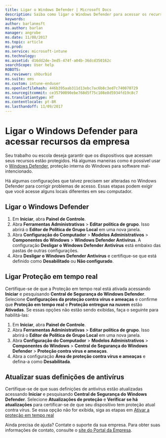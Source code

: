 ```yaml
---
title: Ligar o Windows Defender | Microsoft Docs
description: Saiba como ligar o Windows Defender para acessar os recursos da empresa.
keywords: 
author: barlanmsft
ms.author: barlan
manager: angrobe
ms.date: 11/08/2017
ms.topic: article
ms.prod: 
ms.service: microsoft-intune
ms.technology: 
ms.assetid: d16dd2de-3ed5-474f-a04b-36dcd350162c
searchScope: User help
ROBOTS: 
ms.reviewer: shburbid
ms.suite: ems
ms.custom: intune-enduser
ms.openlocfilehash: 446b395aab311d13ebc7ac6b8c3ed7c740070729
ms.sourcegitcommit: ce35790090ebe768d5f75c108e8d5934fd19c8c7
ms.translationtype: HT
ms.contentlocale: pt-BR
ms.lasthandoff: 11/09/2017
---
```

# <a name="turn-on-windows-defender-to-access-company-resources"></a>Ligar o Windows Defender para acessar recursos da empresa

Seu trabalho ou escola deseja garantir que os dispositivos que acessam seus recursos estão protegidos. Há algumas maneiras como é possível usar o [Windows Defender](https://www.microsoft.com/safety/pc-security/windows-defender.aspx), proteção interna do Windows para software mal-intencionado.

Há algumas configurações que talvez precisem ser alteradas no Windows Defender para corrigir problemas de acesso. Essas etapas podem exigir que você acesse alguns locais diferentes em seu computador.

## <a name="turn-on-windows-defender"></a>Ligar o Windows Defender

1. Em **Iniciar**, abra **Painel de Controle**.
2. Abra **Ferramentas Administrativas** > **Editar política de grupo**. Isso abrirá o **Editor de Política de Grupo Local** em uma nova janela.
3. Abra **Configuração do Computador** > **Modelos Administrativos** > **Componentes do Windows** > **Windows Defender Antivírus**. A configuração **Desligar o Windows Defender Antivírus** está embaixo das pastas de outras configurações. 
4. Abra **Desligar o Windows Defender Antivírus** e certifique-se que está definido como **Desabilitado** ou **Não configurado**.

## <a name="turn-on-real-time-protection"></a>Ligar Proteção em tempo real

Certifique-se de que a Proteção em tempo real está ativada acessando **Iniciar** e pesquisando **Central de Segurança do Windows Defender**. Selecione **Configurações da proteção contra vírus e ameaças** e confirme que **Proteção em tempo real** e **Proteção entregue na nuvem** estão **Ativadas**. Se essas opções não estão sendo exibidas, faça o seguinte para habilitá-las:

1. Em **Iniciar**, abra **Painel de Controle**.
2. Abra **Ferramentas Administrativas** > **Editar política de grupo**. Isso abrirá o **Editor de Política de Grupo Local** em uma nova janela.
3. Abra **Configuração do Computador** > **Modelos Administrativos** > **Componentes do Windows** > **Central de Segurança do Windows Defender** > **Proteção contra vírus e ameaças**.
4. Abra a configuração **Área de proteção contra vírus e ameaças** e defina-a como **Desabilitada**.

## <a name="update-your-antivirus-definitions"></a>Atualizar suas definições de antivírus

Certifique-se de que suas definições de antivírus estão atualizadas acessando **Iniciar** e pesquisando **Central de Segurança do Windows Defender**. Selecione **Atualizações de proteção** e **Verificar se há atualizações** para certificar-se de que seu dispositivo tem proteção atual contra vírus. Se essa opção não for exibida, siga as etapas em [Ativar a proteção em tempo real](turn-on-defender-windows.md#turn-on-real-time-protection)

Ainda precisa de ajuda? Contate o suporte da sua empresa. Para obter suas informações de contato, consulte o [site do Portal da Empresa](https://portal.manage.microsoft.com).
